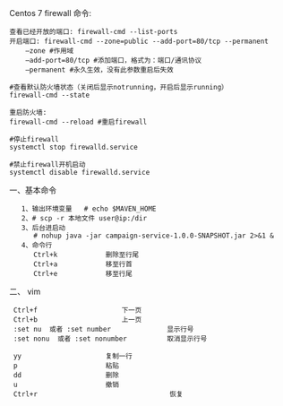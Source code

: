 Centos 7 firewall 命令: 

	查看已经开放的端口: firewall-cmd --list-ports
	开启端口: firewall-cmd --zone=public --add-port=80/tcp --permanent
		–zone #作用域
		–add-port=80/tcp #添加端口，格式为：端口/通讯协议
		–permanent #永久生效，没有此参数重启后失效
	
	#查看默认防火墙状态（关闭后显示notrunning，开启后显示running）
	firewall-cmd --state 
	
	重启防火墙: 
	firewall-cmd --reload #重启firewall
	
	#停止firewall
	systemctl stop firewalld.service 
	
	#禁止firewall开机启动
	systemctl disable firewalld.service 
	
	
      


一、基本命令

	   1、输出环境变量   # echo $MAVEN_HOME
	   2、# scp -r 本地文件 user@ip:/dir
	   3、后台进启动
	      # nohup java -jar campaign-service-1.0.0-SNAPSHOT.jar 2>&1 &
	   4、命令行
	      Ctrl+k            删除至行尾
	      Ctrl+a            移至行首 
	      Ctrl+e            移至行尾 
	  


二、 vim

	 Ctrl+f            			下一页
	 Ctrl+b            			上一页   
	 :set nu  或者 :set number              显示行号
	 :set nonu  或者 :set nonumber          取消显示行号
	 
	 yy 					复制一行
	 p  					粘贴
   	 dd				        删除
   	 u				        撤销
	 Ctrl+r                                 恢复
